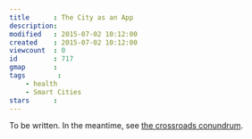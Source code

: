 ```yaml
---
title      : The City as an App
description: 
modified   : 2015-07-02 10:12:00
created    : 2015-07-02 10:12:00
viewcount  : 0
id         : 717
gmap       : 
tags        :
    - health
    - Smart Cities
stars      : 
---
```


To be written. In the meantime, see [the crossroads conundrum](/Crossroads-Conundrum).
